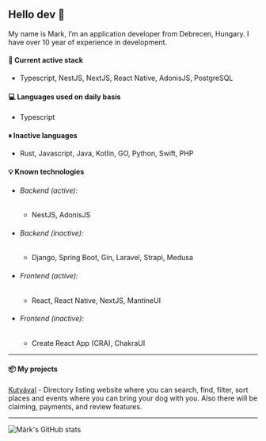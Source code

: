 ## Hello dev 👋

My name is Mark, I’m an application developer from Debrecen, Hungary. I have over 10 year of experience in development.

#### 🚀 Current active stack

- Typescript, NestJS, NextJS, React Native, AdonisJS, PostgreSQL

#### 💻 Languages used on daily basis

- Typescript

#### ⏸ Inactive languages

- Rust, Javascript, Java, Kotlin, GO, Python, Swift, PHP

#### 💡 Known technologies

- ###### Backend (active):
  - NestJS, AdonisJS

- ###### Backend (inactive):
  - Django, Spring Boot, Gin, Laravel, Strapi, Medusa

- ###### Frontend (active):
  - React, React Native, NextJS, MantineUI

- ###### Frontend (inactive):
  - Create React App (CRA), ChakraUI

---

#### 📦 My projects

[Kutyával](https://kutyaval.hu) - Directory listing website where you can search, find, filter, sort places and events where you can bring your dog with you. Also there will be claiming, payments, and review features.

---

![Márk's GitHub stats](https://github-readme-stats.vercel.app/api?username=sqveeze&show_icons=true&theme=dark)
